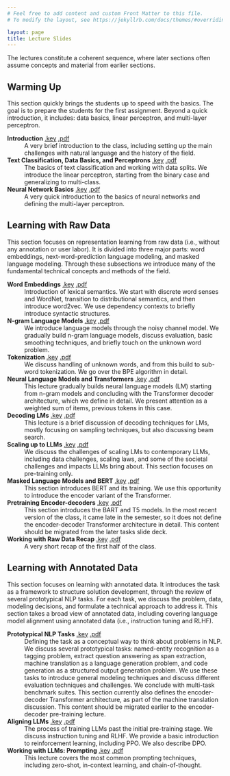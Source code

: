 ```yaml
---
# Feel free to add content and custom Front Matter to this file.
# To modify the layout, see https://jekyllrb.com/docs/themes/#overriding-theme-defaults

layout: page
title: Lecture Slides
---
```


The lectures constitute a coherent sequence, where later sections often assume concepts and material from earlier sections.

## Warming Up

This section quickly brings the students up to speed with the basics. The goal is to prepare the students for the first assignment. Beyond a quick introduction, it includes: data basics, linear perceptron, and multi-layer perceptron.

<dl>
<dt><strong>Introduction</strong> <a href="/lectures/01 - intro.key"><span class="badge text-bg-primary">.key</span></a> <a href="/lectures/01 - intro.pdf"><span class="badge text-bg-success">.pdf</span></a></dt>
<dd>A very brief introduction to the class, including setting up the main challenges with natural language and the history of the field.</dd>
<dt><strong>Text Classification, Data Basics, and Perceptrons</strong> <a href="/lectures/02%20-%20data%20basics%20and%20perceptron.key"><span class="badge text-bg-primary">.key</span></a> <a href="/lectures/02%20-%20data%20basics%20and%20perceptron.pdf"><span class="badge text-bg-success">.pdf</span></a></dt>
<dd>The basics of text classification and working with data splits. We introduce the linear perceptron, starting from the binary case and generalizing to multi-class.</dd>
<dt><strong>Neural Network Basics</strong> <a href="/lectures/03%20-%20neural%20networks.key"><span class="badge text-bg-primary">.key</span></a> <a href="/lectures/03%20-%20neural%20networks.pdf"><span class="badge text-bg-success">.pdf</span></a></dt>
<dd>A very quick introduction to the basics of neural networks and defining the multi-layer perceptron.</dd>
</dl>

## Learning with Raw Data

This section focuses on representation learning from raw data (i.e., without any annotation or user labor). It is divided into three major parts: word embeddings, next-word-prediction language modeling, and masked language modeling. Through these subsections we introduce many of the fundamental technical concepts and methods of the field.

<dl>
<dt><strong>Word Embeddings</strong> <a href="/lectures/04%20-%20word%20embeddings.key"><span class="badge text-bg-primary">.key</span></a> <a href="/lectures/04%20-%20word%20embeddings.pdf"><span class="badge text-bg-success">.pdf</span></a></dt>
<dd>Introduction of lexical semantics. We start with discrete word senses and WordNet, transition to distributional semantics, and then introduce word2vec. We use dependency contexts to briefly introduce syntactic structures.</dd>
<dt><strong>N-gram Language Models</strong> <a href="/lectures/05%20-%20language%20models.key"><span class="badge text-bg-primary">.key</span></a> <a href="/lectures/05%20-%20language%20models.pdf"><span class="badge text-bg-success">.pdf</span></a></dt>
<dd>We introduce language models through the noisy channel model. We gradually build n-gram language models, discuss evaluation, basic smoothing techniques, and briefly touch on the unknown word problem.</dd>
<dt><strong>Tokenization</strong> <a href="/lectures/06%20-%20tokenization.key"><span class="badge text-bg-primary">.key</span></a> <a href="/lectures/06%20-%20tokenization.pdf"><span class="badge text-bg-success">.pdf</span></a></dt>
<dd>We discuss handling of unknown words, and from this build to sub-word tokenization. We go over the BPE algorithm in detail.</dd>
<dt><strong>Neural Language Models and Transformers</strong> <a href="/lectures/07%20-%20neural%20lms%20and%20transformers.key"><span class="badge text-bg-primary">.key</span></a> <a href="/lectures/07%20-%20neural%20lms%20and%20transformers.pdf"><span class="badge text-bg-success">.pdf</span></a></dt>
<dd>This lecture gradually builds neural language models (LM) starting from n-gram models and concluding with the Transformer decoder architecture, which we define in detail. We present attention as a weighted sum of items, previous tokens in this case.</dd>
<dt><strong>Decoding LMs</strong> <a href="/lectures/08%20-%20decoding%20lms.key"><span class="badge text-bg-primary">.key</span></a> <a href="/lectures/08%20-%20decoding%20lms.pdf"><span class="badge text-bg-success">.pdf</span></a></dt>
<dd>This lecture is a brief discussion of decoding techniques for LMs, mostly focusing on sampling techniques, but also discussing beam search.</dd>
<dt><strong>Scaling up to LLMs</strong> <a href="/lectures/09%20-%20scaling%20up%20to%20llms.key"><span class="badge text-bg-primary">.key</span></a> <a href="/lectures/09%20-%20scaling%20up%20to%20llms.pdf"><span class="badge text-bg-success">.pdf</span></a></dt>
<dd>We discuss the challenges of scaling LMs to contemporary LLMs, including data challenges, scaling laws, and some of the societal challenges and impacts LLMs bring about. This section focuses on pre-training only.</dd>
<dt><strong>Masked Language Models and BERT</strong> <a href="/lectures/10%20-%20masked%20lms.key"><span class="badge text-bg-primary">.key</span></a> <a href="/lectures/10%20-%20masked%20lms.pdf"><span class="badge text-bg-success">.pdf</span></a></dt>
<dd>This section introduces BERT and its training. We use this opportunity to introduce the encoder variant of the Transformer.</dd>
<dt><strong>Pretraining Encoder-decoders</strong> <a href="/lectures/11%20-%20encdec%20pretrain.key"><span class="badge text-bg-primary">.key</span></a> <a href="/lectures/11%20-%20encdec%20pretrain.pdf"><span class="badge text-bg-success">.pdf</span></a></dt>
<dd>This section introduces the BART and T5 models. In the most recent version of the class, it came late in the semester, so it does not define the encoder-decoder Transformer architecture in detail. This content should be migrated from the later tasks slide deck.</dd>
<dt><strong>Working with Raw Data Recap</strong> <a href="/lectures/12%20-%20raw%20data%20recap.key"><span class="badge text-bg-primary">.key</span></a> <a href="/lectures/12%20-%20raw%20data%20recap.pdf"><span class="badge text-bg-success">.pdf</span></a></dt>
<dd>A very short recap of the first half of the class.</dd>
</dl>

## Learning with Annotated Data

This section focuses on learning with annotated data. It introduces the task as a framework to structure solution development, through the review of several prototypical NLP tasks. For each task, we discuss the problem, data, modeling decisions, and formulate a technical approach to address it. This section takes a broad view of annotated data, including covering language model alignment using annotated data (i.e., instruction tuning and RLHF).

<dl>
<dt><strong>Prototypical NLP Tasks</strong> <a href="/lectures/13%20-%20tasks.key"><span class="badge text-bg-primary">.key</span></a> <a href="/lectures/13%20-%20tasks.pdf"><span class="badge text-bg-success">.pdf</span></a></dt>
<dd>Defining the task as a conceptual way to think about problems in NLP. We discuss several prototypical tasks: named-entity recognition as a tagging problem, extract question answering as span extraction, machine translation as a language generation problem, and code generation as a structured output generation problem. We use these tasks to introduce general modeling techniques and discuss different evaluation techniques and challenges. We conclude with multi-task benchmark suites. This section currently also defines the encoder-decoder Transformer architecture, as part of the machine translation discussion. This content should be migrated earlier to the encoder-decoder pre-training lecture.</dd>
<dt><strong>Aligning LLMs</strong> <a href="/lectures/14%20-%20aligning%20llms.key"><span class="badge text-bg-primary">.key</span></a> <a href="/lectures/14%20-%20aligning%20llms.pdf"><span class="badge text-bg-success">.pdf</span></a></dt>
<dd>The process of training LLMs past the initial pre-training stage. We discuss instruction tuning and RLHF. We provide a basic introduction to reinforcement learning, including PPO. We also describe DPO.</dd>
<dt><strong>Working with LLMs: Prompting</strong> <a href="/lectures/15%20-%20prompting.key"><span class="badge text-bg-primary">.key</span></a> <a href="/lectures/15%20-%20prompting.pdf"><span class="badge text-bg-success">.pdf</span></a></dt>
<dd>This lecture covers the most common prompting techniques, including zero-shot, in-context learning, and chain-of-thought.</dd>
</dl>
